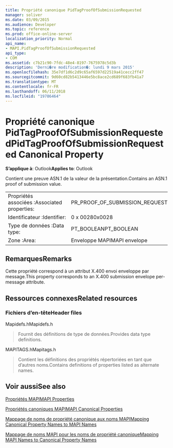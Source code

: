 ```yaml
---
title: Propriété canonique PidTagProofOfSubmissionRequested
manager: soliver
ms.date: 03/09/2015
ms.audience: Developer
ms.topic: reference
ms.prod: office-online-server
localization_priority: Normal
api_name:
- MAPI.PidTagProofOfSubmissionRequested
api_type:
- COM
ms.assetid: c7b21c90-7fdc-48e4-8197-7675978c5d3b
description: 'Derni�re modification�: lundi 9 mars 2015'
ms.openlocfilehash: 35e7df1d6c2d9c65af6597d22519a41cecc2ff47
ms.sourcegitcommit: 9d60cd82b5413446e5bc8ace2cd689f683fb41a7
ms.translationtype: MT
ms.contentlocale: fr-FR
ms.lasthandoff: 06/11/2018
ms.locfileid: "19786464"
---
```

# <a name="pidtagproofofsubmissionrequested-canonical-property"></a><span data-ttu-id="c7859-103">Propriété canonique PidTagProofOfSubmissionRequested</span><span class="sxs-lookup"><span data-stu-id="c7859-103">PidTagProofOfSubmissionRequested Canonical Property</span></span>

  
  
<span data-ttu-id="c7859-104">**S’applique à**: Outlook</span><span class="sxs-lookup"><span data-stu-id="c7859-104">**Applies to**: Outlook</span></span> 
  
<span data-ttu-id="c7859-105">Contient une preuve ASN.1 de la valeur de la présentation.</span><span class="sxs-lookup"><span data-stu-id="c7859-105">Contains an ASN.1 proof of submission value.</span></span>
  
|||
|:-----|:-----|
|<span data-ttu-id="c7859-106">Propriétés associées :</span><span class="sxs-lookup"><span data-stu-id="c7859-106">Associated properties:</span></span>  <br/> |<span data-ttu-id="c7859-107">PR_PROOF_OF_SUBMISSION_REQUESTED</span><span class="sxs-lookup"><span data-stu-id="c7859-107">PR_PROOF_OF_SUBMISSION_REQUESTED</span></span>  <br/> |
|<span data-ttu-id="c7859-108">Identificateur :</span><span class="sxs-lookup"><span data-stu-id="c7859-108">Identifier:</span></span>  <br/> |<span data-ttu-id="c7859-109">0 x 0028</span><span class="sxs-lookup"><span data-stu-id="c7859-109">0x0028</span></span>  <br/> |
|<span data-ttu-id="c7859-110">Type de données :</span><span class="sxs-lookup"><span data-stu-id="c7859-110">Data type:</span></span>  <br/> |<span data-ttu-id="c7859-111">PT_BOOLEAN</span><span class="sxs-lookup"><span data-stu-id="c7859-111">PT_BOOLEAN</span></span>  <br/> |
|<span data-ttu-id="c7859-112">Zone :</span><span class="sxs-lookup"><span data-stu-id="c7859-112">Area:</span></span>  <br/> |<span data-ttu-id="c7859-113">Enveloppe MAPI</span><span class="sxs-lookup"><span data-stu-id="c7859-113">MAPI envelope</span></span>  <br/> |
   
## <a name="remarks"></a><span data-ttu-id="c7859-114">Remarques</span><span class="sxs-lookup"><span data-stu-id="c7859-114">Remarks</span></span>

<span data-ttu-id="c7859-115">Cette propriété correspond à un attribut X.400 envoi enveloppe par message.</span><span class="sxs-lookup"><span data-stu-id="c7859-115">This property corresponds to an X.400 submission envelope per-message attribute.</span></span>
  
## <a name="related-resources"></a><span data-ttu-id="c7859-116">Ressources connexes</span><span class="sxs-lookup"><span data-stu-id="c7859-116">Related resources</span></span>

### <a name="header-files"></a><span data-ttu-id="c7859-117">Fichiers d’en-tête</span><span class="sxs-lookup"><span data-stu-id="c7859-117">Header files</span></span>

<span data-ttu-id="c7859-118">Mapidefs.h</span><span class="sxs-lookup"><span data-stu-id="c7859-118">Mapidefs.h</span></span>
  
> <span data-ttu-id="c7859-119">Fournit des définitions de type de données.</span><span class="sxs-lookup"><span data-stu-id="c7859-119">Provides data type definitions.</span></span>
    
<span data-ttu-id="c7859-120">MAPITAGS.h</span><span class="sxs-lookup"><span data-stu-id="c7859-120">Mapitags.h</span></span>
  
> <span data-ttu-id="c7859-121">Contient les définitions des propriétés répertoriées en tant que d’autres noms.</span><span class="sxs-lookup"><span data-stu-id="c7859-121">Contains definitions of properties listed as alternate names.</span></span>
    
## <a name="see-also"></a><span data-ttu-id="c7859-122">Voir aussi</span><span class="sxs-lookup"><span data-stu-id="c7859-122">See also</span></span>



[<span data-ttu-id="c7859-123">Propriétés MAPI</span><span class="sxs-lookup"><span data-stu-id="c7859-123">MAPI Properties</span></span>](mapi-properties.md)
  
[<span data-ttu-id="c7859-124">Propriétés canoniques MAPI</span><span class="sxs-lookup"><span data-stu-id="c7859-124">MAPI Canonical Properties</span></span>](mapi-canonical-properties.md)
  
[<span data-ttu-id="c7859-125">Mappage de noms de propriété canonique aux noms MAPI</span><span class="sxs-lookup"><span data-stu-id="c7859-125">Mapping Canonical Property Names to MAPI Names</span></span>](mapping-canonical-property-names-to-mapi-names.md)
  
[<span data-ttu-id="c7859-126">Mappage de noms MAPI pour les noms de propriété canonique</span><span class="sxs-lookup"><span data-stu-id="c7859-126">Mapping MAPI Names to Canonical Property Names</span></span>](mapping-mapi-names-to-canonical-property-names.md)

